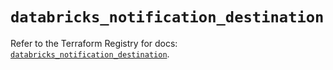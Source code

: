 # `databricks_notification_destination`

Refer to the Terraform Registry for docs: [`databricks_notification_destination`](https://registry.terraform.io/providers/databricks/databricks/1.91.0/docs/resources/notification_destination).
